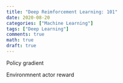 ```yaml
---
title: "Deep Reimforcement Learning: 101"
date: 2020-08-20
categories: ["Machine Learning"]
tags: ["Deep Learning"]
comments: true
math: true
draft: true
---
```


Policy gradient

Environmnent
actor
reward